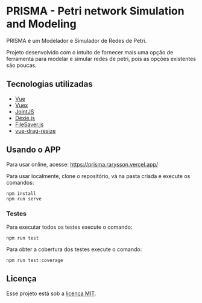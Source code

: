 # PRISMA - Petri network Simulation and Modeling

PRISMA é um Modelador e Simulador de Redes de Petri.

Projeto desenvolvido com o intuito de fornecer mais uma opção de ferramenta para modelar e simular redes de petri, pois as opções existentes são poucas.

## Tecnologias utilizadas

* [Vue](https://vuejs.org/)
* [Vuex](https://vuex.vuejs.org/)
* [JointJS](https://github.com/clientIO/joint)
* [Dexie.js](https://dexie.org/)
* [FileSaver.js](https://github.com/eligrey/FileSaver.js)
* [vue-drag-resize](https://github.com/kirillmurashov/vue-drag-resize)

## Usando o APP

Para usar online, acesse: https://prisma.rarysson.vercel.app/

Para usar localmente, clone o repositório, vá na pasta criada e execute os comandos:

```
npm install
npm run serve
```

### Testes

Para executar todos os testes execute o comando:

```
npm run test
```

Para obter a cobertura dos testes execute o comando:

```
npm run test:coverage
```

## Licença

Esse projeto está sob a [licença MIT](LICENSE).
